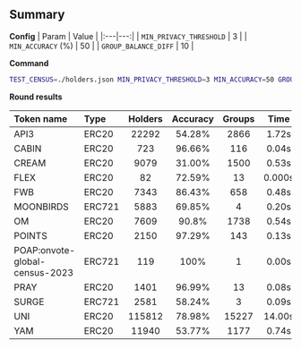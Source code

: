 ## Summary

**Config**
| Param | Value |
|:---|---:|
| `MIN_PRIVACY_THRESHOLD` | 3 |
| `MIN_ACCURACY` (%) | 50 |
| `GROUP_BALANCE_DIFF` | 10 |

**Command**

```sh
TEST_CENSUS=./holders.json MIN_PRIVACY_THRESHOLD=3 MIN_ACCURACY=50 GROUP_BALANCE_DIFF=10  go test -timeout 30s -v -run ^TestAutoRoundingAlgorithm$
```

**Round results**

| Token name | Type | Holders | Accuracy | Groups | Time |
|:---|:---|:---:|:---:|:---:|:---:|
| API3 | ERC20 | 22292 | 54.28% | 2866 | 1.72s |
| CABIN | ERC20 | 723 | 96.66% | 116 | 0.04s |
| CREAM | ERC20 | 9079 | 31.00% | 1500 | 0.53s |
| FLEX | ERC20 | 82 | 72.59% | 13 | 0.000s |
| FWB | ERC20 | 7343 | 86.43% | 658 | 0.48s |
| MOONBIRDS | ERC721 | 5883 | 69.85% | 4 | 0.20s |
| OM | ERC20 | 7609 | 90.8% | 1738 | 0.54s |
| POINTS | ERC20 | 2150 | 97.29% | 143 | 0.13s |
| POAP:onvote-global-census-2023 | ERC721 | 119 | 100% | 1 | 0.00s |
| PRAY | ERC20 | 1401 | 96.99% | 13 | 0.08s |
| SURGE | ERC721 | 2581 | 58.24% | 3 | 0.09s |
| UNI | ERC20 | 115812 | 78.98% | 15227 | 14.00s |
| YAM | ERC20 | 11940 | 53.77% | 1177 | 0.74s |
